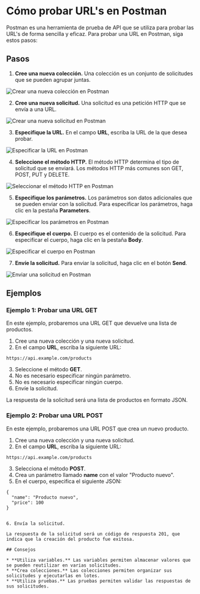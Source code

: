 # Cómo probar URL's en Postman

Postman es una herramienta de prueba de API que se utiliza para probar las URL's de forma sencilla y eficaz. Para probar una URL en Postman, siga estos pasos:

## Pasos

1. **Cree una nueva colección.** Una colección es un conjunto de solicitudes que se pueden agrupar juntas.

![Crear una nueva colección en Postman](https://i.imgur.com/a524v7d.png)

2. **Cree una nueva solicitud.** Una solicitud es una petición HTTP que se envía a una URL.

![Crear una nueva solicitud en Postman](https://i.imgur.com/q5l851s.png)

3. **Especifique la URL.** En el campo **URL**, escriba la URL de la que desea probar.

![Especificar la URL en Postman](https://i.imgur.com/o82d881.png)

4. **Seleccione el método HTTP.** El método HTTP determina el tipo de solicitud que se enviará. Los métodos HTTP más comunes son GET, POST, PUT y DELETE.

![Seleccionar el método HTTP en Postman](https://i.imgur.com/3p02636.png)

5. **Especifique los parámetros.** Los parámetros son datos adicionales que se pueden enviar con la solicitud. Para especificar los parámetros, haga clic en la pestaña **Parameters**.

![Especificar los parámetros en Postman](https://i.imgur.com/tK515Qy.png)

6. **Especifique el cuerpo.** El cuerpo es el contenido de la solicitud. Para especificar el cuerpo, haga clic en la pestaña **Body**.

![Especificar el cuerpo en Postman](https://i.imgur.com/0r9s34t.png)

7. **Envíe la solicitud.** Para enviar la solicitud, haga clic en el botón **Send**.

![Enviar una solicitud en Postman](https://i.imgur.com/iY1393e.png)

## Ejemplos

### Ejemplo 1: Probar una URL GET

En este ejemplo, probaremos una URL GET que devuelve una lista de productos.

1. Cree una nueva colección y una nueva solicitud.
2. En el campo **URL**, escriba la siguiente URL:

```
https://api.example.com/products
```

3. Seleccione el método **GET**.
4. No es necesario especificar ningún parámetro.
5. No es necesario especificar ningún cuerpo.
6. Envíe la solicitud.

La respuesta de la solicitud será una lista de productos en formato JSON.

### Ejemplo 2: Probar una URL POST

En este ejemplo, probaremos una URL POST que crea un nuevo producto.

1. Cree una nueva colección y una nueva solicitud.
2. En el campo **URL**, escriba la siguiente URL:

```
https://api.example.com/products
```

3. Selecciona el método **POST**.
4. Crea un parámetro llamado **name** con el valor "Producto nuevo".
5. En el cuerpo, especifica el siguiente JSON:

```
{
  "name": "Producto nuevo",
  "price": 100
}


6. Envía la solicitud.

La respuesta de la solicitud será un código de respuesta 201, que indica que la creación del producto fue exitosa.

## Consejos

* **Utiliza variables.** Las variables permiten almacenar valores que se pueden reutilizar en varias solicitudes.
* **Crea colecciones.** Las colecciones permiten organizar sus solicitudes y ejecutarlas en lotes.
* **Utiliza pruebas.** Las pruebas permiten validar las respuestas de sus solicitudes.
